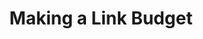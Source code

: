 ---
title: Making a Link Budget
parent: Design considerations
grand_parent: For COM Team Members
layout: default
lang: en
---
